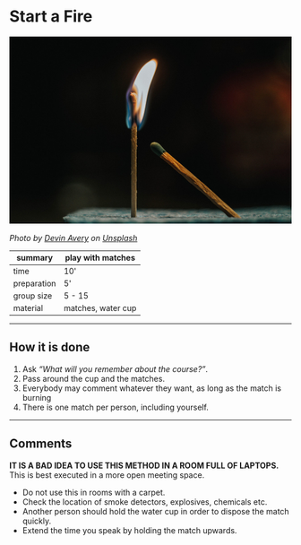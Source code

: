 
# Start a Fire

![match](../images/match.jpg)

*Photo by [Devin Avery](https://unsplash.com/@devintavery?utm_source=unsplash&utm_medium=referral&utm_content=creditCopyText) on [Unsplash](https://unsplash.com/s/photos/matches?utm_source=unsplash&utm_medium=referral&utm_content=creditCopyText)*
  
| summary     | play with matches |
|-------------|-------------------|
| time        | 10' |
| preparation | 5' |
| group size  | 5 - 15 |
| material    | matches, water cup |

----

## How it is done

1. Ask *“What will you remember about the course?”*.
2. Pass around the cup and the matches.
3. Everybody may comment whatever they want, as long as the match is burning
4. There is one match per person, including yourself.

----

## Comments

**IT IS A BAD IDEA TO USE THIS METHOD IN A ROOM FULL OF LAPTOPS.**
This is best executed in a more open meeting space.

* Do not use this in rooms with a carpet.
* Check the location of smoke detectors, explosives, chemicals etc.
* Another person should hold the water cup in order to dispose the match quickly.
* Extend the time you speak by holding the match upwards.
